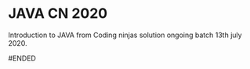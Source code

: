 # JAVA CN 2020
 
Introduction to JAVA from Coding ninjas solution ongoing batch 13th july 2020.

#ENDED 
